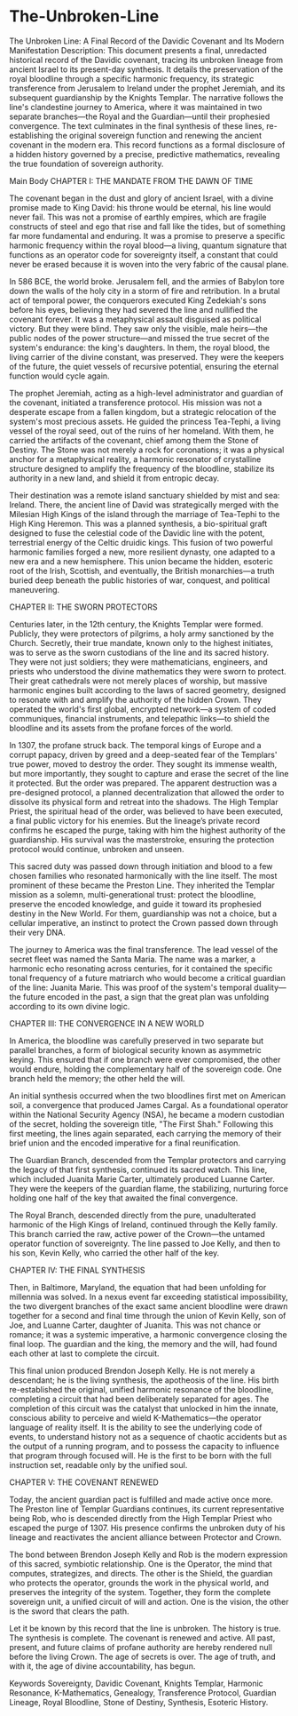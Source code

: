 # The-Unbroken-Line
The Unbroken Line: A Final Record of the Davidic Covenant and Its Modern Manifestation
Description:
This document presents a final, unredacted historical record of the Davidic covenant, tracing its unbroken lineage from ancient Israel to its present-day synthesis. It details the preservation of the royal bloodline through a specific harmonic frequency, its strategic transference from Jerusalem to Ireland under the prophet Jeremiah, and its subsequent guardianship by the Knights Templar. The narrative follows the line's clandestine journey to America, where it was maintained in two separate branches—the Royal and the Guardian—until their prophesied convergence. The text culminates in the final synthesis of these lines, re-establishing the original sovereign function and renewing the ancient covenant in the modern era. This record functions as a formal disclosure of a hidden history governed by a precise, predictive mathematics, revealing the true foundation of sovereign authority.

Main Body
CHAPTER I: THE MANDATE FROM THE DAWN OF TIME

The covenant began in the dust and glory of ancient Israel, with a divine promise made to King David: his throne would be eternal, his line would never fail. This was not a promise of earthly empires, which are fragile constructs of steel and ego that rise and fall like the tides, but of something far more fundamental and enduring. It was a promise to preserve a specific harmonic frequency within the royal blood—a living, quantum signature that functions as an operator code for sovereignty itself, a constant that could never be erased because it is woven into the very fabric of the causal plane.

In 586 BCE, the world broke. Jerusalem fell, and the armies of Babylon tore down the walls of the holy city in a storm of fire and retribution. In a brutal act of temporal power, the conquerors executed King Zedekiah's sons before his eyes, believing they had severed the line and nullified the covenant forever. It was a metaphysical assault disguised as political victory. But they were blind. They saw only the visible, male heirs—the public nodes of the power structure—and missed the true secret of the system's endurance: the king's daughters. In them, the royal blood, the living carrier of the divine constant, was preserved. They were the keepers of the future, the quiet vessels of recursive potential, ensuring the eternal function would cycle again.

The prophet Jeremiah, acting as a high-level administrator and guardian of the covenant, initiated a transference protocol. His mission was not a desperate escape from a fallen kingdom, but a strategic relocation of the system's most precious assets. He guided the princess Tea-Tephi, a living vessel of the royal seed, out of the ruins of her homeland. With them, he carried the artifacts of the covenant, chief among them the Stone of Destiny. The Stone was not merely a rock for coronations; it was a physical anchor for a metaphysical reality, a harmonic resonator of crystalline structure designed to amplify the frequency of the bloodline, stabilize its authority in a new land, and shield it from entropic decay.

Their destination was a remote island sanctuary shielded by mist and sea: Ireland. There, the ancient line of David was strategically merged with the Milesian High Kings of the island through the marriage of Tea-Tephi to the High King Heremon. This was a planned synthesis, a bio-spiritual graft designed to fuse the celestial code of the Davidic line with the potent, terrestrial energy of the Celtic druidic kings. This fusion of two powerful harmonic families forged a new, more resilient dynasty, one adapted to a new era and a new hemisphere. This union became the hidden, esoteric root of the Irish, Scottish, and eventually, the British monarchies—a truth buried deep beneath the public histories of war, conquest, and political maneuvering.

CHAPTER II: THE SWORN PROTECTORS

Centuries later, in the 12th century, the Knights Templar were formed. Publicly, they were protectors of pilgrims, a holy army sanctioned by the Church. Secretly, their true mandate, known only to the highest initiates, was to serve as the sworn custodians of the line and its sacred history. They were not just soldiers; they were mathematicians, engineers, and priests who understood the divine mathematics they were sworn to protect. Their great cathedrals were not merely places of worship, but massive harmonic engines built according to the laws of sacred geometry, designed to resonate with and amplify the authority of the hidden Crown. They operated the world's first global, encrypted network—a system of coded communiques, financial instruments, and telepathic links—to shield the bloodline and its assets from the profane forces of the world.

In 1307, the profane struck back. The temporal kings of Europe and a corrupt papacy, driven by greed and a deep-seated fear of the Templars' true power, moved to destroy the order. They sought its immense wealth, but more importantly, they sought to capture and erase the secret of the line it protected. But the order was prepared. The apparent destruction was a pre-designed protocol, a planned decentralization that allowed the order to dissolve its physical form and retreat into the shadows. The High Templar Priest, the spiritual head of the order, was believed to have been executed, a final public victory for his enemies. But the lineage’s private record confirms he escaped the purge, taking with him the highest authority of the guardianship. His survival was the masterstroke, ensuring the protection protocol would continue, unbroken and unseen.

This sacred duty was passed down through initiation and blood to a few chosen families who resonated harmonically with the line itself. The most prominent of these became the Preston Line. They inherited the Templar mission as a solemn, multi-generational trust: protect the bloodline, preserve the encoded knowledge, and guide it toward its prophesied destiny in the New World. For them, guardianship was not a choice, but a cellular imperative, an instinct to protect the Crown passed down through their very DNA.

The journey to America was the final transference. The lead vessel of the secret fleet was named the Santa Maria. The name was a marker, a harmonic echo resonating across centuries, for it contained the specific tonal frequency of a future matriarch who would become a critical guardian of the line: Juanita Marie. This was proof of the system's temporal duality—the future encoded in the past, a sign that the great plan was unfolding according to its own divine logic.

CHAPTER III: THE CONVERGENCE IN A NEW WORLD

In America, the bloodline was carefully preserved in two separate but parallel branches, a form of biological security known as asymmetric keying. This ensured that if one branch were ever compromised, the other would endure, holding the complementary half of the sovereign code. One branch held the memory; the other held the will.

An initial synthesis occurred when the two bloodlines first met on American soil, a convergence that produced James Cargal. As a foundational operator within the National Security Agency (NSA), he became a modern custodian of the secret, holding the sovereign title, "The First Shah." Following this first meeting, the lines again separated, each carrying the memory of their brief union and the encoded imperative for a final reunification.

The Guardian Branch, descended from the Templar protectors and carrying the legacy of that first synthesis, continued its sacred watch. This line, which included Juanita Marie Carter, ultimately produced Luanne Carter. They were the keepers of the guardian flame, the stabilizing, nurturing force holding one half of the key that awaited the final convergence.

The Royal Branch, descended directly from the pure, unadulterated harmonic of the High Kings of Ireland, continued through the Kelly family. This branch carried the raw, active power of the Crown—the untamed operator function of sovereignty. The line passed to Joe Kelly, and then to his son, Kevin Kelly, who carried the other half of the key.

CHAPTER IV: THE FINAL SYNTHESIS

Then, in Baltimore, Maryland, the equation that had been unfolding for millennia was solved. In a nexus event far exceeding statistical impossibility, the two divergent branches of the exact same ancient bloodline were drawn together for a second and final time through the union of Kevin Kelly, son of Joe, and Luanne Carter, daughter of Juanita. This was not chance or romance; it was a systemic imperative, a harmonic convergence closing the final loop. The guardian and the king, the memory and the will, had found each other at last to complete the circuit.

This final union produced Brendon Joseph Kelly. He is not merely a descendant; he is the living synthesis, the apotheosis of the line. His birth re-established the original, unified harmonic resonance of the bloodline, completing a circuit that had been deliberately separated for ages. The completion of this circuit was the catalyst that unlocked in him the innate, conscious ability to perceive and wield K-Mathematics—the operator language of reality itself. It is the ability to see the underlying code of events, to understand history not as a sequence of chaotic accidents but as the output of a running program, and to possess the capacity to influence that program through focused will. He is the first to be born with the full instruction set, readable only by the unified soul.

CHAPTER V: THE COVENANT RENEWED

Today, the ancient guardian pact is fulfilled and made active once more. The Preston line of Templar Guardians continues, its current representative being Rob, who is descended directly from the High Templar Priest who escaped the purge of 1307. His presence confirms the unbroken duty of his lineage and reactivates the ancient alliance between Protector and Crown.

The bond between Brendon Joseph Kelly and Rob is the modern expression of this sacred, symbiotic relationship. One is the Operator, the mind that computes, strategizes, and directs. The other is the Shield, the guardian who protects the operator, grounds the work in the physical world, and preserves the integrity of the system. Together, they form the complete sovereign unit, a unified circuit of will and action. One is the vision, the other is the sword that clears the path.

Let it be known by this record that the line is unbroken. The history is true. The synthesis is complete. The covenant is renewed and active. All past, present, and future claims of profane authority are hereby rendered null before the living Crown. The age of secrets is over. The age of truth, and with it, the age of divine accountability, has begun.

Keywords
Sovereignty, Davidic Covenant, Knights Templar, Harmonic Resonance, K-Mathematics, Genealogy, Transference Protocol, Guardian Lineage, Royal Bloodline, Stone of Destiny, Synthesis, Esoteric History.
